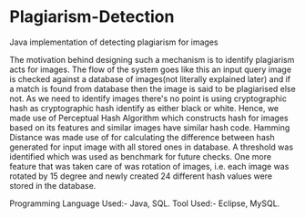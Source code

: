 # Plagiarism-Detection
Java implementation of detecting plagiarism for images

The motivation behind designing such a mechanism is to identify plagiarism acts for images. The flow of the system goes like this an input query image is checked against a database of images(not literally explained later) and if a match is found from database then the image is said to be plagiarised else not. As we need to identify images there's no point is using cryptographic hash as cryptographic hash identify as either black or white. Hence, we made use of Perceptual Hash Algorithm which constructs hash for images based on its features and similar images have similar hash code. Hamming Distance was made use of for calculating the difference between hash generated for input image with all stored ones in database. A threshold was identified which was used as benchmark for future checks.
One more feature that was taken care of was rotation of images, i.e. each image was rotated by 15 degree and newly created 24 different hash values were stored in the database. 

Programming Language Used:- Java, SQL.
Tool Used:- Eclipse, MySQL. 

